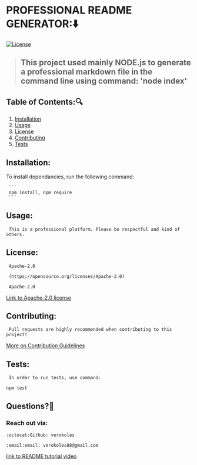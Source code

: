 # PROFESSIONAL README GENERATOR::arrow_down: 
  [![License](https://img.shields.io/badge/License-Apache_2.0-blue.svg)](https://opensource.org/licenses/Apache-2.0)
 
  
  > ## This project used mainly NODE.js to generate a professional markdown file in the command line using command: 'node index'


  

   ## Table of Contents::mag:
   1. [ Installation ](#installation)
   2. [ Usage ](#usage)
   3. [ License ](#license)
   4. [ Contributing ](#contributing)
   5. [ Tests ](#tests)

   ## Installation:

   To install dependancies, run the following command:

     ```
     npm install, npm require
     ```

   ## Usage:

     This is a professional platform. Please be respectful and kind of others.


   ## License: 

     Apache-2.0 

     (https://opensource.org/licenses/Apache-2.0)

     Apache-2.0

  [Link to Apache-2.0 license](https://opensource.org/licenses/Apache-2.0)


  

   ## Contributing:

     Pull requests are highly recommended when contributing to this project!

  [More on Contribution Guidelines](https://github.com/verokoles/readme-generator/blob/3220778d2f594c3353146c586712b23435a1ebd6/contributing.md)
  
   ## Tests:

     In order to run tests, use command:

   ```
   npm test
   ```

   ## Questions?:raising_hand:
   

  ### Reach out via:

    :octocat:Github: verokoles
    
    :email:email: verokoles88@gmail.com



  [link to README tutorial video]()
